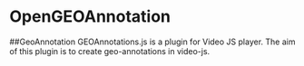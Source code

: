 OpenGEOAnnotation
==================
##GeoAnnotation
GEOAnnotations.js is a plugin for Video JS player. The aim of this plugin is to create geo-annotations in video-js.
